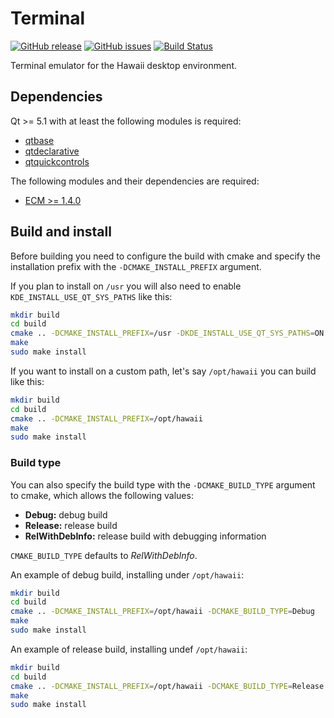 Terminal
========

[![GitHub release](https://img.shields.io/github/release/hawaii-desktop/hawaii-terminal.svg)](https://github.com/hawaii-desktop/hawaii-terminal)
[![GitHub issues](https://img.shields.io/github/issues/hawaii-desktop/hawaii-terminal.svg)](https://github.com/hawaii-desktop/hawaii-terminal/issues)
[![Build Status](https://travis-ci.org/hawaii-desktop/hawaii-terminal.svg?branch=master)](https://travis-ci.org/hawaii-desktop/hawaii-terminal)

Terminal emulator for the Hawaii desktop environment.

## Dependencies

Qt >= 5.1 with at least the following modules is required:

* [qtbase](http://code.qt.io/cgit/qt/qtbase.git)
* [qtdeclarative](http://code.qt.io/cgit/qt/qtdeclarative.git)
* [qtquickcontrols](http://code.qt.io/cgit/qt/qtquickcontrols.git)

The following modules and their dependencies are required:

* [ECM >= 1.4.0](http://quickgit.kde.org/?p=extra-cmake-modules.git)

## Build and install

Before building you need to configure the build with cmake and
specify the installation prefix with the `-DCMAKE_INSTALL_PREFIX`
argument.

If you plan to install on ``/usr`` you will also need to enable
`KDE_INSTALL_USE_QT_SYS_PATHS` like this:

```sh
mkdir build
cd build
cmake .. -DCMAKE_INSTALL_PREFIX=/usr -DKDE_INSTALL_USE_QT_SYS_PATHS=ON
make
sudo make install
```

If you want to install on a custom path, let's say ``/opt/hawaii`` you
can build like this:

```sh
mkdir build
cd build
cmake .. -DCMAKE_INSTALL_PREFIX=/opt/hawaii
make
sudo make install
```

### Build type

You can also specify the build type with the `-DCMAKE_BUILD_TYPE` argument to cmake,
which allows the following values:

* **Debug:** debug build
* **Release:** release build
* **RelWithDebInfo:** release build with debugging information

`CMAKE_BUILD_TYPE` defaults to *RelWithDebInfo*.

An example of debug build, installing under ``/opt/hawaii``:

```sh
mkdir build
cd build
cmake .. -DCMAKE_INSTALL_PREFIX=/opt/hawaii -DCMAKE_BUILD_TYPE=Debug
make
sudo make install
```

An example of release build, installing undef ``/opt/hawaii``:

```sh
mkdir build
cd build
cmake .. -DCMAKE_INSTALL_PREFIX=/opt/hawaii -DCMAKE_BUILD_TYPE=Release
make
sudo make install
```
